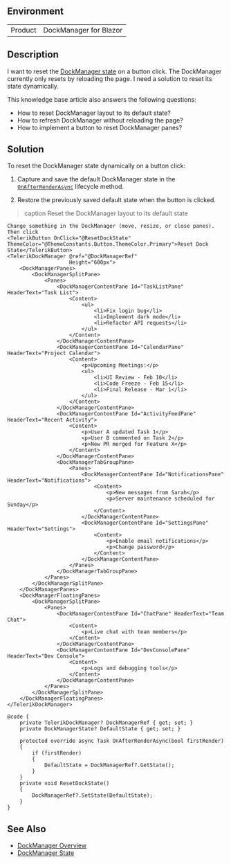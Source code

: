 
## Environment
<table>
<tbody>
<tr>
<td>Product</td>
<td>DockManager for Blazor</td>
</tr>
</tbody>
</table>

## Description

I want to reset the [DockManager state](slug:dockmanager-state) on a button click. The DockManager currently only resets by reloading the page. I need a solution to reset its state dynamically.

This knowledge base article also answers the following questions:
- How to reset DockManager layout to its default state?
- How to refresh DockManager without reloading the page?
- How to implement a button to reset DockManager panes?

## Solution

To reset the DockManager state dynamically on a button click:

1. Capture and save the default DockManager state in the [`OnAfterRenderAsync`](https://learn.microsoft.com/en-us/dotnet/api/microsoft.aspnetcore.components.componentbase.onafterrenderasync?view=aspnetcore-9.0) lifecycle method.

2. Restore the previously saved default state when the button is clicked.

>caption Reset the DockManager layout to its default state

````RAZOR
Change something in the DockManager (move, resize, or close panes). Тhen click
<TelerikButton OnClick="@ResetDockState" ThemeColor="@ThemeConstants.Button.ThemeColor.Primary">Reset Dock State</TelerikButton>
<TelerikDockManager @ref="@DockManagerRef"
                    Height="600px">
    <DockManagerPanes>
        <DockManagerSplitPane>
            <Panes>
                <DockManagerContentPane Id="TaskListPane" HeaderText="Task List">
                    <Content>
                        <ul>
                            <li>Fix login bug</li>
                            <li>Implement dark mode</li>
                            <li>Refactor API requests</li>
                        </ul>
                    </Content>
                </DockManagerContentPane>
                <DockManagerContentPane Id="CalendarPane" HeaderText="Project Calendar">
                    <Content>
                        <p>Upcoming Meetings:</p>
                        <ul>
                            <li>UI Review - Feb 10</li>
                            <li>Code Freeze - Feb 15</li>
                            <li>Final Release - Mar 1</li>
                        </ul>
                    </Content>
                </DockManagerContentPane>
                <DockManagerContentPane Id="ActivityFeedPane" HeaderText="Recent Activity">
                    <Content>
                        <p>User A updated Task 1</p>
                        <p>User B commented on Task 2</p>
                        <p>New PR merged for Feature X</p>
                    </Content>
                </DockManagerContentPane>
                <DockManagerTabGroupPane>
                    <Panes>
                        <DockManagerContentPane Id="NotificationsPane" HeaderText="Notifications">
                            <Content>
                                <p>New messages from Sarah</p>
                                <p>Server maintenance scheduled for Sunday</p>
                            </Content>
                        </DockManagerContentPane>
                        <DockManagerContentPane Id="SettingsPane" HeaderText="Settings">
                            <Content>
                                <p>Enable email notifications</p>
                                <p>Change password</p>
                            </Content>
                        </DockManagerContentPane>
                    </Panes>
                </DockManagerTabGroupPane>
            </Panes>
        </DockManagerSplitPane>
    </DockManagerPanes>
    <DockManagerFloatingPanes>
        <DockManagerSplitPane>
            <Panes>
                <DockManagerContentPane Id="ChatPane" HeaderText="Team Chat">
                    <Content>
                        <p>Live chat with team members</p>
                    </Content>
                </DockManagerContentPane>
                <DockManagerContentPane Id="DevConsolePane" HeaderText="Dev Console">
                    <Content>
                        <p>Logs and debugging tools</p>
                    </Content>
                </DockManagerContentPane>
            </Panes>
        </DockManagerSplitPane>
    </DockManagerFloatingPanes>
</TelerikDockManager>

@code {
    private TelerikDockManager? DockManagerRef { get; set; }
    private DockManagerState? DefaultState { get; set; }

    protected override async Task OnAfterRenderAsync(bool firstRender)
    {
        if (firstRender)
        {
            DefaultState = DockManagerRef?.GetState();
        }
    }
    private void ResetDockState()
    {
        DockManagerRef?.SetState(DefaultState);
    }
}
````

## See Also

- [DockManager Overview](slug:dockmanager-overview)
- [DockManager State](slug:dockmanager-state)
